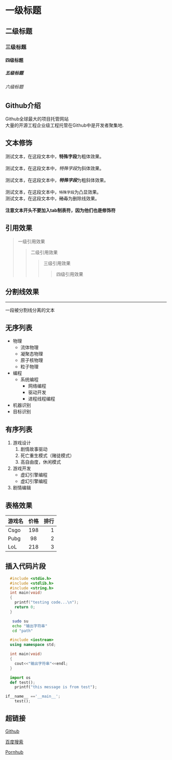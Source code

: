 # 一级标题
## 二级标题
### 三级标题
#### 四级标题
##### 五级标题
###### 六级标题


## Github介绍

  Github全球最大的项目托管网站<br>大量的开源工程企业级工程托管在Github中是开发者聚集地.

## 文本修饰
 
测试文本，在这段文本中，**特殊字段**为粗体效果。<br><br>
测试文本，在这段文本中，*特殊字段*为斜体效果。<br><br>
测试文本，在这段文本中，***特殊字段***为粗斜体效果。<br><br>
测试文本，在这段文本中，`特殊字段`为凸显效果。<br>
测试文本，在这段文本中，~~赌毒~~为删除线效果。<br><br>
**注意文本开头不要加入tab制表符，因为他们也是修饰符**

## 引用效果

> 一级引用效果
>> 二级引用效果
>>> 三级引用效果
>>>> 四级引用效果

## 分割线效果<br>

---
一段被分割线分离的文本<br>

## 无序列表

* 物理
  * 流体物理
  * 凝聚态物理
  * 原子核物理
  * 粒子物理
* 编程
  * 系统编程
    * 网络编程
    * 驱动开发
    * 进程线程编程
* 机器识别
* 目标识别

## 有序列表
1. 游戏设计
    1. 剧情故事驱动
    2. 死亡重生模式（赌徒模式）
    3. 高自由度，休闲模式
2. 游戏开发
    * 虚幻引擎编程
    * 虚幻引擎编程
3. 剧情编辑

## 表格效果

游戏名|价格|排行
-- | :--: | --:
Csgo|198|1
Pubg|98|2
LoL|218|3

## 插入代码片段

```c
  #include <stdio.h>
  #include <stdlib.h>
  #include <string.h>
  int main(void)
  {
	printf("testing code...\n");
	return 0;
  }
```

```bash
   sudo su
   echo "输出字符串"
   cd "path"
```

```cpp
  #include <iostream>
  using namespace std;

  int main(void)
  {
	cout<<"输出字符串"<<endl;
  }
```

```python
  import os
  def test();
	printf("this message is from test");

if__name__ =='__main__';
	test();
```

## 超链接

[Github](https://github.com "跳转到GitHub")

[百度搜索](https://www.baidu.com "跳转到百度")

[Pornhub](https://pornhub.com "跳转到PornHub")